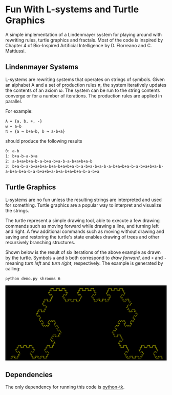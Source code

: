 Fun With L-systems and Turtle Graphics
======================================

A simple implementation of a Lindenmayer system for playing around with rewriting rules, turtle graphics and fractals.
Most of the code is inspired by Chapter 4 of Bio-Inspired Artificial Intelligence by D. Florreano and C. Mattiussi.

Lindenmayer Systems
-------------------

L-systems are rewriting systems that operates on strings of symbols.
Given an alphabet A and a set of production rules π, the system iteratively updates the contents of an axiom ω.
The system can be run to the string contents converge or for a number of iterations.
The production rules are applied in parallel.

For example:

    A = {a, b, +, -}
    ω = a-b
    π = {a → b+a-b, b → a-b+a}

should produce the following results

    0: a-b
    1: b+a-b-a-b+a
    2: a-b+a+b+a-b-a-b+a-b+a-b-a-b+a+b+a-b
    3: b+a-b-a-b+a+b+a-b+a-b+a+b+a-b-a-b+a-b+a-b-a-b+a+b+a-b-a-b+a+b+a-b-a-b+a-b+a-b-a-b+a+b+a-b+a-b+a+b+a-b-a-b+a

Turtle Graphics
---------------

L-systems are no fun unless the resulting strings are interpreted and used for something.
Turtle graphics are a popular way to interpret and visualize the strings.

The turtle represent a simple drawing tool, able to execute a few drawing commands such as moving forward while drawing a line, and turning left and right.
A few additional commands such as moving without drawing and saving and restoring the turtle's state enables drawing of trees and other recursively branching structures.

Shown below is the result of six iterations of the above example as drawn by the turtle.
Symbols `a` and `b` both correspond to *draw forward*, and `+` and `-` meaning *turn left* and *turn right*, respectively.
The example is generated by calling:

    python demo.py shrooms 6

![Image of example fractal](https://github.com/kvalle/lindenmayer/raw/master/imgs/example.png)

Dependencies
------------

The only dependency for running this code is [python-tk](http://wiki.python.org/moin/TkInter).
